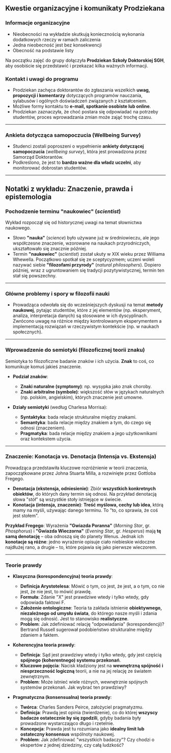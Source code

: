 ## Kwestie organizacyjne i komunikaty Prodziekana

### Informacje organizacyjne
* Nieobecności na wykładzie skutkują koniecznością wykonania dodatkowych rzeczy w ramach zaliczenia
* Jedna nieobecność jest bez konsekwencji
* Obecność na podstawie listy

Na początku zajęć do grupy dołączyła **Prodziekan Szkoły Doktorskiej SGH**, aby osobiście się przedstawić i przekazać kilka ważnych informacji.

### Kontakt i uwagi do programu

* Prodziekan zachęca doktorantów do zgłaszania wszelkich **uwag, propozycji i komentarzy** dotyczących programów nauczania, sylabusów i ogólnych doświadczeń związanych z kształceniem.
* Możliwe formy kontaktu to **e-mail, spotkanie osobiste lub online**.
* Prodziekan zaznaczyła, że choć postara się odpowiadać na potrzeby studentów, proces wprowadzania zmian może zająć trochę czasu.

***

### Ankieta dotycząca samopoczucia (Wellbeing Survey)

* Studenci zostali poproszeni o wypełnienie **ankiety dotyczącej samopoczucia** (*wellbeing survey*), która jest prowadzona przez Samorząd Doktorantów.
* Podkreślono, że jest to **bardzo ważne dla władz uczelni**, aby monitorować dobrostan studentów.

***

## Notatki z wykładu: Znaczenie, prawda i epistemologia

### Pochodzenie terminu "naukowiec" (*scientist*)

Wykład rozpoczął się od historycznej uwagi na temat słownictwa naukowego.

* Słowo **"nauka"** (*science*) było używane już w średniowieczu, ale jego współczesne znaczenie, wzorowane na naukach przyrodniczych, ukształtowało się znacznie później.
* Termin **"naukowiec"** (*scientist*) został ukuty w XIX wieku przez Williama Whewella. Początkowo spotkał się ze sceptycyzmem; uczeni woleli nazywać siebie **"filozofami przyrody"** (*natural philosophers*). Dopiero później, wraz z ugruntowaniem się tradycji pozytywistycznej, termin ten stał się powszechny.

***

### Główne problemy i spory w filozofii nauki

* Prowadząca odwołała się do wcześniejszych dyskusji na temat **metody naukowej**, pytając studentów, które z jej elementów (np. eksperyment, analiza, interpretacja danych) są stosowane w ich dyscyplinach. Zwrócono uwagę na różnice między kontrolowanym eksperymentem a implementacją rozwiązań w rzeczywistym kontekście (np. w naukach społecznych).

***

### Wprowadzenie do semiotyki (filozoficznej teorii znaku)

Semiotyka to filozoficzne badanie znaków i ich użycia. **Znak** to coś, co komunikuje komuś jakieś znaczenie.

* **Podział znaków**:
    * **Znaki naturalne (symptomy)**: np. wysypka jako znak choroby.
    * **Znaki arbitralne (symbole)**: większość słów w językach naturalnych (np. polskim, angielskim), których znaczenie jest umowne.

* **Działy semiotyki** (według Charlesa Morrisa):
    * **Syntaktyka**: bada relacje strukturalne między znakami.
    * **Semantyka**: bada relacje między znakiem a tym, do czego się odnosi (znaczeniem).
    * **Pragmatyka**: bada relacje między znakiem a jego użytkownikami oraz kontekstem użycia.

***

### Znaczenie: Konotacja vs. Denotacja (Intensja vs. Ekstensja)

Prowadząca przedstawiła kluczowe rozróżnienie w teorii znaczenia, zapoczątkowane przez Johna Stuarta Milla, a rozwinięte przez Gottloba Fregego.

* **Denotacja (ekstensja, odniesienie)**: Zbiór **wszystkich konkretnych obiektów**, do których dany termin się odnosi. Na przykład denotacją słowa "stół" są wszystkie stoły istniejące w świecie.
* **Konotacja (intensja, znaczenie)**: **Treść myślowa, cechy lub idea**, którą mamy na myśli, używając danego terminu. To "to, co sprawia, że coś jest stołem".

**Przykład Fregego**: Wyrażenia **"Gwiazda Poranna"** (*Morning Star*, gr. *Phosphorus*) i **"Gwiazda Wieczorna"** (*Evening Star*, gr. *Hesperus*) mają **tę samą denotację** – oba odnoszą się do planety Wenus. Jednak ich **konotacje są różne**: jedno wyrażenie opisuje ciało niebieskie widoczne najdłużej rano, a drugie – to, które pojawia się jako pierwsze wieczorem.

***

### Teorie prawdy

* **Klasyczna (korespondencyjna) teoria prawdy**:
    * **Definicja Arystotelesa**: Mówić o tym, co jest, że jest, a o tym, co nie jest, że nie jest, to mówić prawdę.
    * **Formuła**: Zdanie "X" jest prawdziwe wtedy i tylko wtedy, gdy odpowiada faktowi F.
    * **Założenie ontologiczne**: Teoria ta zakłada istnienie **obiektywnego, niezależnego od umysłu świata**, do którego nasze myśli i zdania mogą się odnosić. Jest to stanowisko **realistyczne**.
    * **Problem**: Jak zdefiniować relację "odpowiadania" (korespondencji)? Bertrand Russell sugerował podobieństwo strukturalne między zdaniem a faktem.

* **Koherencyjna teoria prawdy**:
    * **Definicja**: Sąd jest prawdziwy wtedy i tylko wtedy, gdy jest częścią **spójnego (koherentnego) systemu przekonań**.
    * **Kluczowe pojęcia**: Nacisk kładziony jest na **wewnętrzną spójność i niesprzeczność logiczną** teorii, a nie na jej relację ze światem zewnętrznym.
    * **Problem**: Może istnieć wiele różnych, wewnętrznie spójnych systemów przekonań. Jak wybrać ten prawdziwy?

* **Pragmatyczna (konsensualna) teoria prawdy**:
    * **Twórca**: Charles Sanders Peirce, założyciel pragmatyzmu.
    * **Definicja**: Prawdą jest opinia (twierdzenie), co do której **wszyscy badacze ostatecznie by się zgodzili**, gdyby badania były prowadzone wystarczająco długo i rzetelnie.
    * **Koncepcja**: Prawda jest tu rozumiana jako **idealny limit lub ostateczny konsensus** wspólnoty naukowej.
    * **Problem**: Jak zdefiniować "wszystkich badaczy"? Czy chodzi o ekspertów z jednej dziedziny, czy całą ludzkość?